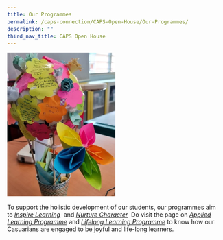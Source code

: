 ```yaml
---
title: Our Programmes
permalink: /caps-connection/CAPS-Open-House/Our-Programmes/
description: ""
third_nav_title: CAPS Open House
---
```

<img src="/images/Picture3.jpeg" 
     style="width:50%">
		 
To support the holistic development of our students, our programmes aim to [_Inspire Learning_](https://drive.google.com/file/d/1l4prqo8Jbf9ScguGobP3jOEar0pmyU7m/view?usp=sharing)  and _[Nurture Character](https://drive.google.com/file/d/1MTQDQJqn83E9Rb9K0kUs3kUeASvf3Ilg/view?usp=sharing)_ 
Do visit the page on [_Applied Learning Programme_](/caps-experience/applied-learning-programme-alp-nature-based-education) and _[Lifelong Learning Programme](https://casuarinapri.moe.edu.sg/caps-experience/aesthetics/learning-for-life-programme-llp-hearts-at-caps)_ to know how our Casuarians are engaged to be joyful and life-long learners.